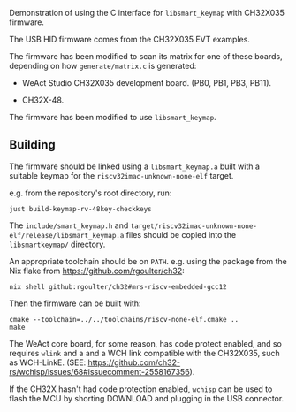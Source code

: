 Demonstration of using the C interface for `libsmart_keymap` with
 CH32X035 firmware.

The USB HID firmware comes from the CH32X035 EVT examples.

The firmware has been modified to scan its matrix for
one of these boards, depending on how `generate/matrix.c`
is generated:

- WeAct Studio CH32X035 development board. (PB0, PB1, PB3, PB11).

- CH32X-48.

The firmware has been modified to use `libsmart_keymap`.

## Building

The firmware should be linked using a `libsmart_keymap.a`
 built with a suitable keymap
 for the `riscv32imac-unknown-none-elf` target.

e.g. from the repository's root directory, run:

```
just build-keymap-rv-48key-checkkeys
```


The `include/smart_keymap.h` and
`target/riscv32imac-unknown-none-elf/release/libsmart_keymap.a`
files should be copied into the `libsmartkeymap/` directory.

An appropriate toolchain should be on `PATH`. e.g. using the package from the
Nix flake from <https://github.com/rgoulter/ch32>:

```
nix shell github:rgoulter/ch32#mrs-riscv-embedded-gcc12
```

Then the firmware can be built with:

```
cmake --toolchain=../../toolchains/riscv-none-elf.cmake ..
make
```

The WeAct core board, for some reason, has code protect enabled, and so requires `wlink` and a
and a WCH link compatible with the CH32X035, such as WCH-LinkE.
(SEE: https://github.com/ch32-rs/wchisp/issues/68#issuecomment-2558167356).

If the CH32X hasn't had code protection enabled, `wchisp` can be used to flash
the MCU by shorting DOWNLOAD and plugging in the USB connector.
